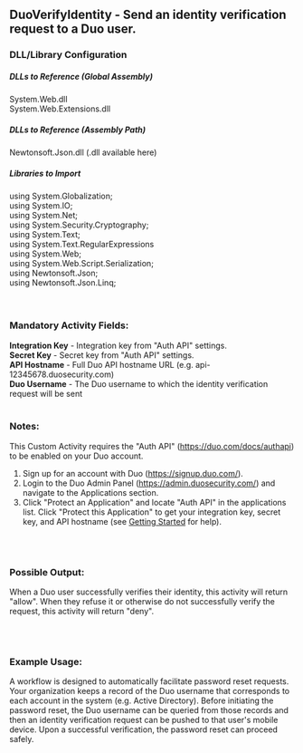 ## DuoVerifyIdentity - Send an identity verification request to a Duo user.

### DLL/Library Configuration
##### DLLs to Reference (Global Assembly)
System.Web.dll </br>
System.Web.Extensions.dll </br>
##### DLLs to Reference (Assembly Path)
Newtonsoft.Json.dll (.dll available here)</br>
##### Libraries to Import
using System.Globalization; </br>
using System.IO; </br>
using System.Net; </br>
using System.Security.Cryptography; </br>
using System.Text; </br>
using System.Text.RegularExpressions </br>
using System.Web; </br>
using System.Web.Script.Serialization; </br>
using Newtonsoft.Json; </br>
using Newtonsoft.Json.Linq; </br>
 </br><br>


### Mandatory Activity Fields:
**Integration Key** - Integration key from "Auth API" settings.
<br>
**Secret Key** - Secret key from "Auth API" settings.
<br>
**API Hostname** - Full Duo API hostname URL (e.g. api-12345678.duosecurity.com)
<br>
**Duo Username**	- The Duo username to which the identity verification request will be sent
<br><br>



### Notes:
This Custom Activity requires the "Auth API" (https://duo.com/docs/authapi) to be enabled on your Duo account.
<br>
1. Sign up for an account with Duo (https://signup.duo.com/).
2. Login to the Duo Admin Panel (https://admin.duosecurity.com/) and navigate to the Applications section.
3. Click "Protect an Application" and locate "Auth API" in the applications list.  Click "Protect this Application" to get your integration key, secret key, and API hostname (see <a href="https://duo.com/docs/getting-started">Getting Started</a> for help).

<br><br>
### Possible Output:
When a Duo user successfully verifies their identity, this activity will return "allow".  When they refuse it or otherwise do not successfully verify the request, this activity will return "deny".

<br><br>
### Example Usage:
A workflow is designed to automatically facilitate password reset requests.  Your organization keeps a record of the Duo username that corresponds to each account in the system (e.g. Active Directory).  Before initiating the password reset, the Duo username can be queried from those records and then an identity verification request can be pushed to that user's mobile device.  Upon a successful verification, the password reset can proceed safely.
